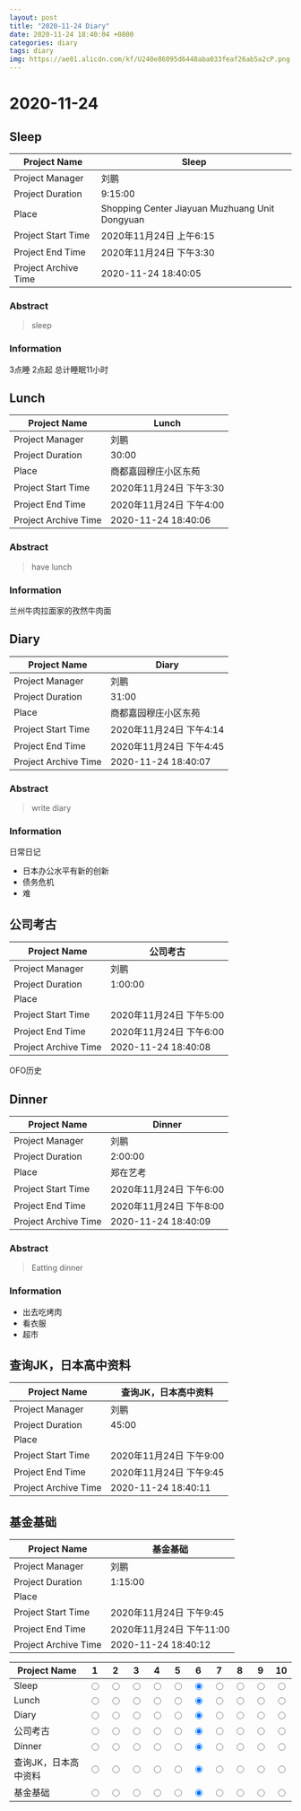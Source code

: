 ```yaml
--- 
layout: post
title: "2020-11-24 Diary"
date: 2020-11-24 18:40:04 +0800
categories: diary
tags: diary
img: https://ae01.alicdn.com/kf/U240e86095d6448aba033feaf26ab5a2cP.png
---
```


# 2020-11-24
## Sleep

|  Project Name    |    Sleep      |
| ------------ | ----------------------- |
|  Project Manager  | 刘鹏                    |
| Project Duration | 9:15:00                 |
|  Place         | Shopping Center Jiayuan Muzhuang Unit Dongyuan    |
| Project Start Time | 2020年11月24日 上午6:15 |
| Project End Time | 2020年11月24日 下午3:30 |
| Project Archive Time | 2020-11-24 18:40:05  |

### Abstract

> sleep

### Information

3点睡
2点起
总计睡眠11小时




## Lunch 

|  Project Name    |    Lunch       |
| ------------ | ----------------------- |
|  Project Manager  | 刘鹏                    |
| Project Duration | 30:00                 |
|  Place         | 商都嘉园穆庄小区东苑    |
| Project Start Time | 2020年11月24日 下午3:30 |
| Project End Time | 2020年11月24日 下午4:00 |
| Project Archive Time | 2020-11-24 18:40:06  |

### Abstract

> have lunch

### Information

兰州牛肉拉面家的孜然牛肉面



## Diary

|  Project Name    |    Diary      |
| ------------ | ----------------------- |
|  Project Manager  | 刘鹏                    |
| Project Duration | 31:00                 |
|  Place         | 商都嘉园穆庄小区东苑    |
| Project Start Time | 2020年11月24日 下午4:14 |
| Project End Time | 2020年11月24日 下午4:45 |
| Project Archive Time | 2020-11-24 18:40:07  |


### Abstract

> write diary

### Information

日常日记
* 日本办公水平有新的创新
* 债务危机
* 难




## 公司考古

|  Project Name    |    公司考古      |
| ------------ | ----------------------- |
|  Project Manager  | 刘鹏                    |
| Project Duration | 1:00:00                 |
|  Place         |     |
| Project Start Time | 2020年11月24日 下午5:00 |
| Project End Time | 2020年11月24日 下午6:00 |
| Project Archive Time | 2020-11-24 18:40:08  |

OFO历史



## Dinner

|  Project Name    |    Dinner      |
| ------------ | ----------------------- |
|  Project Manager  | 刘鹏                    |
| Project Duration | 2:00:00                 |
|  Place         | 郑在艺考    |
| Project Start Time | 2020年11月24日 下午6:00 |
| Project End Time | 2020年11月24日 下午8:00 |
| Project Archive Time | 2020-11-24 18:40:09  |

### Abstract

> Eatting dinner

### Information

* 出去吃烤肉
* 看衣服
* 超市



## 查询JK，日本高中资料

|  Project Name    |    查询JK，日本高中资料      |
| ------------ | ----------------------- |
|  Project Manager  | 刘鹏                    |
| Project Duration | 45:00                 |
|  Place         |     |
| Project Start Time | 2020年11月24日 下午9:00 |
| Project End Time | 2020年11月24日 下午9:45 |
| Project Archive Time | 2020-11-24 18:40:11  |





## 基金基础

|  Project Name    |    基金基础      |
| ------------ | ----------------------- |
|  Project Manager  | 刘鹏                    |
| Project Duration | 1:15:00                 |
|  Place         |     |
| Project Start Time | 2020年11月24日 下午9:45 |
| Project End Time | 2020年11月24日 下午11:00 |
| Project Archive Time | 2020-11-24 18:40:12  |




| Project Name | 1                      |2                       |3                       |4                       |5                       |6 |7 |8 |9 |10 |
| ---- | ----------------------- | ----------------------- | ----------------------- | ----------------------- | ----------------------- | ---- | ---- | ---- | ---- | ---- |
| Sleep | <input type="radio" name="Sleep" value="1"> | <input type="radio" name="Sleep" value="2"> | <input type="radio" name="Sleep" value="3"> | <input type="radio" name="Sleep" value="4"> | <input type="radio" name="Sleep" value="5"> |<input type="radio" name="Sleep" value="6" checked> |<input type="radio" name="Sleep" value="7"> |<input type="radio" name="Sleep" value="8"> |<input type="radio" name="Sleep" value="9"> |<input type="radio" name="Sleep" value="10"> |
| Lunch  | <input type="radio" name="Lunch " value="1"> | <input type="radio" name="Lunch " value="2"> | <input type="radio" name="Lunch " value="3"> | <input type="radio" name="Lunch " value="4"> | <input type="radio" name="Lunch " value="5"> |<input type="radio" name="Lunch " value="6" checked> |<input type="radio" name="Lunch " value="7"> |<input type="radio" name="Lunch " value="8"> |<input type="radio" name="Lunch " value="9"> |<input type="radio" name="Lunch " value="10"> |
| Diary | <input type="radio" name="Diary" value="1"> | <input type="radio" name="Diary" value="2"> | <input type="radio" name="Diary" value="3"> | <input type="radio" name="Diary" value="4"> | <input type="radio" name="Diary" value="5"> |<input type="radio" name="Diary" value="6" checked> |<input type="radio" name="Diary" value="7"> |<input type="radio" name="Diary" value="8"> |<input type="radio" name="Diary" value="9"> |<input type="radio" name="Diary" value="10"> |
| 公司考古 | <input type="radio" name="公司考古" value="1"> | <input type="radio" name="公司考古" value="2"> | <input type="radio" name="公司考古" value="3"> | <input type="radio" name="公司考古" value="4"> | <input type="radio" name="公司考古" value="5"> |<input type="radio" name="公司考古" value="6" checked> |<input type="radio" name="公司考古" value="7"> |<input type="radio" name="公司考古" value="8"> |<input type="radio" name="公司考古" value="9"> |<input type="radio" name="公司考古" value="10"> |
| Dinner | <input type="radio" name="Dinner" value="1"> | <input type="radio" name="Dinner" value="2"> | <input type="radio" name="Dinner" value="3"> | <input type="radio" name="Dinner" value="4"> | <input type="radio" name="Dinner" value="5"> |<input type="radio" name="Dinner" value="6" checked> |<input type="radio" name="Dinner" value="7"> |<input type="radio" name="Dinner" value="8"> |<input type="radio" name="Dinner" value="9"> |<input type="radio" name="Dinner" value="10"> |
| 查询JK，日本高中资料 | <input type="radio" name="查询JK，日本高中资料" value="1"> | <input type="radio" name="查询JK，日本高中资料" value="2"> | <input type="radio" name="查询JK，日本高中资料" value="3"> | <input type="radio" name="查询JK，日本高中资料" value="4"> | <input type="radio" name="查询JK，日本高中资料" value="5"> |<input type="radio" name="查询JK，日本高中资料" value="6" checked> |<input type="radio" name="查询JK，日本高中资料" value="7"> |<input type="radio" name="查询JK，日本高中资料" value="8"> |<input type="radio" name="查询JK，日本高中资料" value="9"> |<input type="radio" name="查询JK，日本高中资料" value="10"> |
| 基金基础 | <input type="radio" name="基金基础" value="1"> | <input type="radio" name="基金基础" value="2"> | <input type="radio" name="基金基础" value="3"> | <input type="radio" name="基金基础" value="4"> | <input type="radio" name="基金基础" value="5"> |<input type="radio" name="基金基础" value="6" checked> |<input type="radio" name="基金基础" value="7"> |<input type="radio" name="基金基础" value="8"> |<input type="radio" name="基金基础" value="9"> |<input type="radio" name="基金基础" value="10"> |
